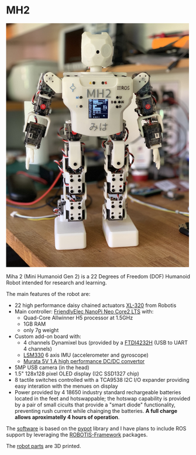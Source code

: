 # MH2

<img src="./img/IMG_2580.jpg?raw=true" width="500px">

Miha 2 (Mini Humanoid Gen 2) is a 22 Degrees of Freedom (DOF) Humanoid Robot intended for research and learning.

The main features of the robot are:

* 22 high performance daisy chained actuators [XL-320](http://emanual.robotis.com/docs/en/dxl/x/xl320/) from Robotis
* Main controller: [FriendlyElec NanoPi Neo Core2 LTS](https://www.friendlyarm.com/index.php?route=product/product&path=69&product_id=211) with:
  - Quad-Core Allwinner H5 processor at 1.5GHz
  - 1GB RAM
  - only 7g weight
* Custom add-on board with:
  - 4 channels Dynamixel bus (provided by a [FTDI4232H](https://www.ftdichip.com/Support/Documents/DataSheets/Modules/DS_FT4232H_Mini_Module.pdf) (USB to UART 4 channels)
  - [LSM330](https://media.digikey.com/pdf/Data%20Sheets/ST%20Microelectronics%20PDFS/LSM330.pdf) 6 axis IMU (accelerometer and gyroscope)
  - [Murata 5V 1.A high performance DC/DC convertor](https://power.murata.com/data/power/oki-78sr.pdf)
* 5MP USB camera (in the head)
* 1.5" 128x128 pixel OLED display (I2C SSD1327 chip)
* 8 tactile switches controlled with a TCA9538 I2C I/O expander providing easy interation with the menues on display
* Power provided by 4 18650 industry standard rechargeable batteries located in the feet and hotswappable; the hotswap capability is provided by a pair of small cicuits that provide a "smart diode" functionality, preventing rush current while chainging the batteries. **A full charge allows aproximatelly 4 hours of operation**.

The [software](./mh2/) is based on the [pypot](https://github.com/poppy-project/pypot) library and I have plans to include ROS support by leveraging the [ROBOTIS-Framework](https://github.com/ROBOTIS-GIT/ROBOTIS-Framework) packages.

The [robot parts](./stl) are 3D printed.
